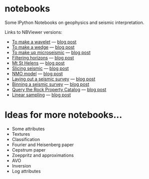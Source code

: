 notebooks
=========

Some IPython Notebooks on geophysics and seismic interpretation.

Links to NBViewer versions:

- [To make a wavelet](http://nbviewer.org/github/agile-geoscience/notebooks/blob/master/To_make_a_wavelet.ipynb) — [blog post](http://www.agilegeoscience.com/journal/2013/12/10/to-plot-a-wavelet.html)
- [To make a wedge](http://nbviewer.org/github/agile-geoscience/notebooks/blob/master/To_make_a_wedge.ipynb) — [blog post](http://www.agilegeoscience.com/journal/2013/12/12/to-make-a-wedge.html)
- [To make up microseismic](http://nbviewer.org/github/agile-geoscience/notebooks/blob/master/To_make_up_microseismic.ipynb) — [blog post](http://www.agilegeoscience.com/journal/2013/12/18/to-make-up-microseismic.html)
- [Filtering horizons](http://nbviewer.org/github/agile-geoscience/notebooks/blob/master/Filtering_horizons.ipynb) — [blog post](http://www.agilegeoscience.com/journal/2014/3/6/relentlessly-practical.html)
- [Mt St Helens](http://nbviewer.org/github/agile-geoscience/notebooks/blob/master/Mt_St-Helens.ipynb) — [blog post](http://www.agilegeoscience.com/journal/2014/5/6/how-much-rock-was-erupted-from-mt-st-helens.html)
- [Slicing seismic](http://nbviewer.org/github/agile-geoscience/notebooks/blob/master/Slicing_seismic.ipynb) — [blog post](http://www.agilegeoscience.com/journal/2014/6/16/slicing-seismic-arrays.html)
- [NMO model](http://nbviewer.org/github/agile-geoscience/notebooks/blob/master/NMO_model.ipynb) — [blog post](http://www.agilegeoscience.com/journal/2014/12/11/the-race-for-useful-offsets.html)
- [Laying out a seismic survey](http://nbviewer.org/github/agile-geoscience/notebooks/blob/master/Laying_out_a_seismic_survey.ipynb) — [blog post](http://agilegeoscience.com/journal/2014/12/17/laying-out-a-seismic-survey.html)
- [Binning a seismic survey](http://nbviewer.org/github/agile-geoscience/notebooks/blob/master/Binning_a_seismic_survey.ipynb) — [blog post](http://agilegeoscience.com/blog/2015/1/8/it-goes-in-the-bin)
- [Query the Rock Property Catalog](http://nbviewer.org/github/agile-geoscience/notebooks/blob/master/Query_the_RPC.ipynb) — [blog post](http://www.agilegeoscience.com/blog/2015/2/24/rock-property-catalog)
- [Linear sampling](https://github.com/agile-geoscience/notebooks/blob/master/Linear_sampling.ipynb) — [blog post](http://www.agilegeoscience.com/blog/2015/5/21/the-curse-of-hunting-rare-things)

Ideas for more notebooks...
===========================

- Some attributes
- Textures
- Classification
- Fourier and Heisenberg paper
- Cepstrum paper
- Zoeppritz and approximations
- AVO
- Inversion
- Log attributes
